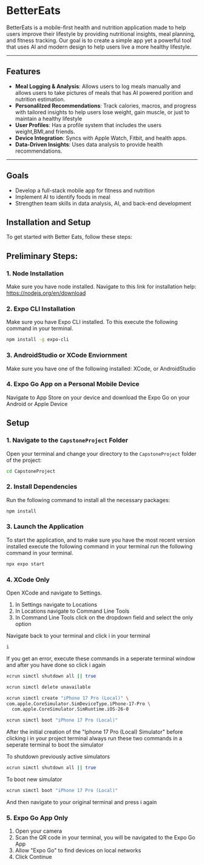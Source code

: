 # BetterEats

BetterEats is a mobile-first health and nutrition application made to help users improve their lifestyle by providing nutritional insights, meal planning, and fitness tracking. Our goal is to create a simple app yet a powerful tool that uses AI and modern design to help users live a more healthy lifestyle.

---

## Features

- **Meal Logging & Analysis**: Allows users to log meals manually and allows users to take pictures of meals that has AI powered porition and nutrition estimation. 
- **Personalilzed Recommendations**: Track calories, macros, and progress with tailored insights to help users lose weight, gain muscle, or just to maintain a healthy lifestyle
- **User Profiles**: Has a profile system that includes the users weight,BMI,and friends. 
- **Device Integration**: Syncs with Apple Watch, Fitbit, and health apps.
- **Data-Driven Insights**: Uses data analysis to provide health recommendations. 

---

## Goals 

- Develop a full-stack mobile app for fitness and nutrition
- Implement AI to identify foods in meal
- Strengthen team skills in data analysis, AI, and back-end development

## Installation and Setup

To get started with Better Eats, follow these steps:

## Preliminary Steps: 

### 1. Node Installation

Make sure you have node installed. Navigate to this link for installation help: https://nodejs.org/en/download

### 2. Expo CLI Installation

Make sure you have Expo CLI installed. To this execute the following command in your terminal.

```bash
npm install -g expo-cli
```

### 3. AndroidStudio or XCode Enviornment

Make sure you have one of the following installed: XCode, or AndroidStudio

### 4. Expo Go App on a Personal Mobile Device

Navigate to App Store on your device and download the Expo Go on your Android or Apple Device

## Setup

### 1. Navigate to the `CapstoneProject` Folder

Open your terminal and change your directory to the `CapstoneProject` folder of the project:

```bash
cd CapstoneProject
```

### 2. Install Dependencies

Run the following command to install all the necessary packages:

```bash
npm install
```

### 3. Launch the Application

To start the application, and to make sure you have the most recent version installed execute the following command in your terminal run the following command in your terminal.

```bash
npx expo start
```

### 4. XCode Only

Open XCode and navigate to Settings. 
1. In Settings navigate to Locations
2. In Locations navigate to Command Line Tools
3. In Command Line Tools click on the dropdown field and select the only option

Navigate back to your terminal and click i in your terminal

```bash
i
```

If you get an error, execute these commands in a seperate terminal window and after you have done so click i again

```bash
xcrun simctl shutdown all || true
```

```bash
xcrun simctl delete unavailable
```

```bash
xcrun simctl create "iPhone 17 Pro (Local)" \
com.apple.CoreSimulator.SimDeviceType.iPhone-17-Pro \
  com.apple.CoreSimulator.SimRuntime.iOS-26-0
```

```bash
xcrun simctl boot "iPhone 17 Pro (Local)"
```

After the initial creation of the "Iphone 17 Pro (Local) Simulator" before clicking i in your project terminal always run these two commands in a seperate terminal to boot the simulator

To shutdown previously active simulators
```bash
xcrun simctl shutdown all || true
```

To boot new simulator
```bash
xcrun simctl boot "iPhone 17 Pro (Local)"
```

And then navigate to your original terminal and press i again

### 5. Expo Go App Only

1. Open your camera
2. Scan the QR code in your terminal, you will be navigated to the Expo Go App
3. Allow "Expo Go" to find devices on local networks
4. Click Continue




